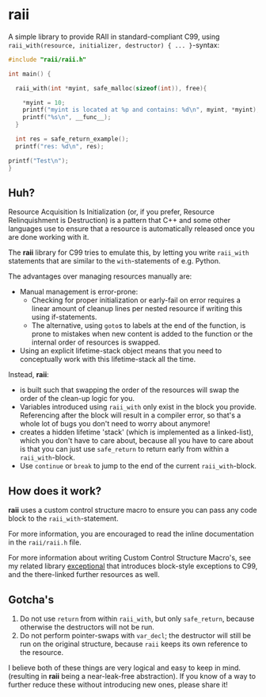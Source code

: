 # **raii**

A simple library to provide RAII in standard-compliant C99, using `raii_with(resource, initializer, destructor) { ... }`-syntax:

```C
#include "raii/raii.h"

int main() {

  raii_with(int *myint, safe_malloc(sizeof(int)), free){

    *myint = 10;
    printf("myint is located at %p and contains: %d\n", myint, *myint);
    printf("%s\n", __func__);
  }

  int res = safe_return_example();
  printf("res: %d\n", res);

printf("Test\n");
}

```


## Huh?

Resource Acquisition Is Initialization (or, if you prefer, Resource Relinquishment is Destruction) 
is a pattern that C++ and some other languages use to ensure that a resource is automatically released once you are done
working with it.

The **raii** library for C99 tries to emulate this, by letting you write `raii_with` statements 
that are similar to the `with`-statements of e.g. Python.

The advantages over managing resources manually are:

- Manual management is error-prone:
  - Checking for proper initialization or early-fail on error requires a linear amount of cleanup lines per nested resource if writing this using if-statements.
  - The alternative, using `goto`s to labels at the end of the function, is prone to mistakes when new content is added to the function or the internal order of resources is swapped.
- Using an explicit lifetime-stack object means that you need to conceptually work with this lifetime-stack all the time.

Instead, **raii**:
- is built such that swapping the order of the resources will swap the order of the clean-up logic for you.
- Variables introduced using `raii_with` only exist in the block you provide. Referencing after the block will result in a compiler error, so that's a whole lot of bugs you don't need to worry about anymore!
- creates a hidden lifetime 'stack' (which is implemented as a linked-list), which you don't have to care about, because all you have to care about 
is that you can just use `safe_return` to return early from within a `raii_with`-block.
- Use `continue` or `break` to jump to the end of the current `raii_with`-block.

## How does it work?

**raii** uses a custom control structure macro to ensure you can pass any code block to the `raii_with`-statement.

For more information, you are encouraged to read the inline documentation in the `raii/raii.h` file.

For more information about writing Custom Control Structure Macro's, see my related library [exceptional](https://github.com/Qqwy/c_exceptional#how-does-it-work-or-demystifying-the-black-magic) that introduces block-style exceptions to C99,
and the there-linked further resources as well.


## Gotcha's 

1. Do not use `return` from within `raii_with`, but only `safe_return`, because otherwise the destructors will not be run.
2. Do not perform pointer-swaps with `var_decl`; the destructor will still be run on the original structure, because `raii` keeps its own reference to the resource.

I believe both of these things are very logical and easy to keep in mind. (resulting in **raii** being a near-leak-free abstraction). If you know of a way to further reduce these without introducing new ones, please share it!

